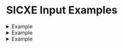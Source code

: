 # SICXE Input Examples

<details>
<summary>Example</summary>
<pre>
H.XXPROG1.0000000.00014E
D.XALPHA.00001F.XXXMAX.00014B
R.XXXINF.XXZERO
T.000000.1D.6D000375012C05000003A0132B213C2B3000160F21359041A0153B2FEA
T.00014B.03.000000
M.000010.05+PROG1
M.00014B.06+INF
M.00014B.06-ZERO
E.000000
</pre>
</details>

<details>
<summary>Example</summary>
<pre>
H.XXPROG2.0000000.000026
D.XXXMIN.000023.XXZERO.00001D
R.XALPHA.XXXMAX
T.000000.26.6F201D75012C050000039000002BA0133720030F200D9041A0153B2FEC000
000000003000000
M.00000A.05+ALPHA
M.000023.06+MAX
E.000000
</pre>
</details>

<details>
<summary>Example</summary>
<pre>
H.XXPROG3.0000000.000023
D.XXXINF.000020
R.02XXXMAX.03XXXMIN
T.000000.18.031000006F1000009C400C10001898406F20089404FB2005
T.000020.03.008000
M.000001.05+02
M.000005.05+03
M.00000B.05+01
E.000000
</pre>
</details>
